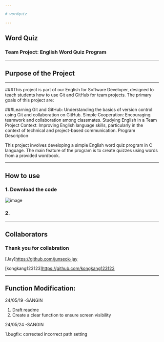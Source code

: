```yaml
---

# wordquiz

---
```


## Word Quiz
### Team Project: English Word Quiz Program



---
## Purpose of the Project
---

###This project is part of our English for Software Developer, designed to teach students how to use Git and GitHub for team projects. The primary goals of this project are:

###Learning Git and GitHub: Understanding the basics of version control using Git and collaboration on GitHub.
Simple Cooperation: Encouraging teamwork and collaboration among classmates.
Studying English in a Team Project Context: Improving English language skills, particularly in the context of technical and project-based communication.
Program Description


This project involves developing a simple English word quiz program in C language. The main feature of the program is to create quizzes using words from a provided wordbook.



---
## How to use

### 1. Download the code
![image](https://github.com/C0BlA/wordquiz/assets/92429722/bef468d7-4247-43a3-adb6-924a2849d01c)<div align="left">




### 2.





---
## Collaborators

### Thank you for collabration

[Jay]<https://github.com/junseok-jay> 

[kongkang123123]<https://github.com/kongkang123123>

---
## Function Modification:

24/05/19 -SANGIN
1. Draft readme
2. Create a clear function to ensure screen visibility


24/05/24 -SANGIN

1.bugfix: corrected incorrect path setting

